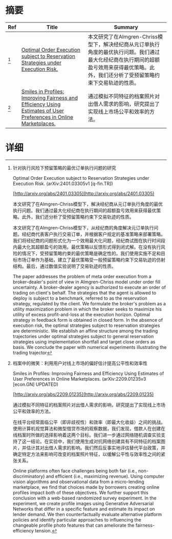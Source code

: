 # 摘要

| Ref | Title | Summary |
| --- | --- | --- |
| [^1] | [Optimal Order Execution subject to Reservation Strategies under Execution Risk.](http://arxiv.org/abs/2401.03305) | 本文研究了在Almgren-Chriss模型下，解决经纪商从元订单执行角度的最优执行问题。我们通过最大化经纪商在执行期间的超额盈亏效用来获得最优策略。此外，我们还分析了受预留策略约束下交易轨迹的性质。 |
| [^2] | [Smiles in Profiles: Improving Fairness and Efficiency Using Estimates of User Preferences in Online Marketplaces.](http://arxiv.org/abs/2209.01235) | 通过模拟不同特征的档案照片对出借人需求的影响，研究提出了实现线上市场公平和效率的方法。 |

# 详细

[^1]: 针对执行风险下预留策略的最优订单执行问题的研究

    Optimal Order Execution subject to Reservation Strategies under Execution Risk. (arXiv:2401.03305v1 [q-fin.TR])

    [http://arxiv.org/abs/2401.03305](http://arxiv.org/abs/2401.03305)

    本文研究了在Almgren-Chriss模型下，解决经纪商从元订单执行角度的最优执行问题。我们通过最大化经纪商在执行期间的超额盈亏效用来获得最优策略。此外，我们还分析了受预留策略约束下交易轨迹的性质。

    

    本文研究了在Almgren-Chriss模型下，从经纪商的角度解决元订单执行问题。经纪商代表客户执行交易订单，并根据客户规定的基准策略来部署策略。我们将经纪商的问题形式化为一个效用最大化问题，经纪商试图在执行时间段内最大化其超额盈亏的效用。最优策略以反馈形式得到闭式解。在没有执行风险的情况下，受预留策略约束的最优策略是确定性的。我们使用实施不足和目标市场订单作为基础，建立了最优策略受一般预留策略约束下交易轨迹的仿射结构。最后，通过数值实验说明了交易轨迹的性质。

    The paper addresses the problem of meta order execution from a broker-dealer's point of view in Almgren-Chriss model under order fill uncertainty. A broker-dealer agency is authorized to execute an order of trading on client's behalf. The strategies that the agent is allowed to deploy is subject to a benchmark, referred to as the reservation strategy, regulated by the client. We formulate the broker's problem as a utility maximization problem in which the broker seeks to maximize his utility of excess profit-and-loss at the execution horizon. Optimal strategy in feedback form is obtained in closed form. In the absence of execution risk, the optimal strategies subject to reservation strategies are deterministic. We establish an affine structure among the trading trajectories under optimal strategies subject to general reservation strategies using implementation shortfall and target close orders as basis. We conclude the paper with numerical experiments illustrating the trading trajector
    
[^2]: 档案中的微笑：利用用户对线上市场的偏好估计提高公平性和效率性

    Smiles in Profiles: Improving Fairness and Efficiency Using Estimates of User Preferences in Online Marketplaces. (arXiv:2209.01235v3 [econ.GN] UPDATED)

    [http://arxiv.org/abs/2209.01235](http://arxiv.org/abs/2209.01235)

    通过模拟不同特征的档案照片对出借人需求的影响，研究提出了实现线上市场公平和效率的方法。

    

    在线平台经常面临公平（即非歧视性）和效率（即最大化收益）之间的挑战。使用计算机视觉算法和微型借贷市场的观察数据，我们发现，借款人在创建在线档案时所做的选择影响着这两个目标。我们进一步通过网络随机调查实验支持了这一结论。在实验中，我们使用生成对抗网络创建具有不同特征的档案图片，并估计其对出借人需求的影响。我们然后反事实地评估替代平台政策，并确定特定方法来影响可改变的档案照片特征，以缓解公平性与效率性之间的紧张关系。

    Online platforms often face challenges being both fair (i.e., non-discriminatory) and efficient (i.e., maximizing revenue). Using computer vision algorithms and observational data from a micro-lending marketplace, we find that choices made by borrowers creating online profiles impact both of these objectives. We further support this conclusion with a web-based randomized survey experiment. In the experiment, we create profile images using Generative Adversarial Networks that differ in a specific feature and estimate its impact on lender demand. We then counterfactually evaluate alternative platform policies and identify particular approaches to influencing the changeable profile photo features that can ameliorate the fairness-efficiency tension.
    

